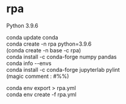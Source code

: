 # rpa  
   
Python 3.9.6  
  
conda update conda  
conda create -n rpa python=3.9.6  
(conda create -n base -c rpa)  
conda install -c conda-forge numpy pandas  
conda info --envs  
conda install -c conda-forge jupyterlab pylint  
(magic comment : #%%)  
  
conda env export > rpa.yml  
conda env create -f rpa.yml  
  

